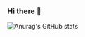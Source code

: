 ### Hi there 👋

![Anurag's GitHub stats](https://github-readme-stats.vercel.app/api?username=Raghav-Balaji&show_icons=true&theme=tokyonight)
